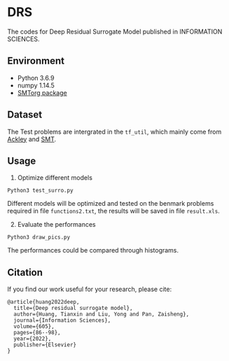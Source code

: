 # DRS
The codes for Deep Residual Surrogate Model published in INFORMATION SCIENCES.

## Environment
* Python 3.6.9
* numpy 1.14.5
* [SMTorg package](https://github.com/SMTorg/smt)

## Dataset
The Test problems are intergrated in the `tf_util`, which mainly come from [Ackley](http://www.sfu.ca/~ssurjano/ackley.html) and [SMT](https://smt.readthedocs.io/en/latest/_src_docs/problems.html).

## Usage

1. Optimize different models

```
Python3 test_surro.py
```
Different models will be optimized and tested on the benmark problems required in file `functions2.txt`, the results will be saved in file `result.xls`.

2. Evaluate the performances

```
Python3 draw_pics.py
```
The performances could be compared through histograms.


## Citation
If you find our work useful for your research, please cite:
```
@article{huang2022deep,
  title={Deep residual surrogate model},
  author={Huang, Tianxin and Liu, Yong and Pan, Zaisheng},
  journal={Information Sciences},
  volume={605},
  pages={86--98},
  year={2022},
  publisher={Elsevier}
}
```
